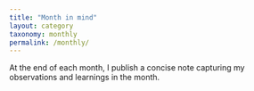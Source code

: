 ```yaml
---
title: "Month in mind"
layout: category
taxonomy: monthly
permalink: /monthly/
---
```


At the end of each month, I publish a concise note capturing my observations and
learnings in the month.
